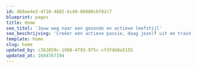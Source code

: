 ```yaml
---
id: db0ae4e3-4f10-4802-bc40-0b880cbf02c7
blueprint: pages
title: Home
seo_titel: 'Jouw weg naar een gezonde en actieve leefstijl'
seo_beschrijving: 'Creëer een actieve passie, daag jezelf uit en train op je eigen niveau bij Active & Fit! ✓Persoonlijke aandacht!'
template: home
slug: home
updated_by: c362059c-1988-4793-975c-cf3fd60a5155
updated_at: 1684767194
---
```

